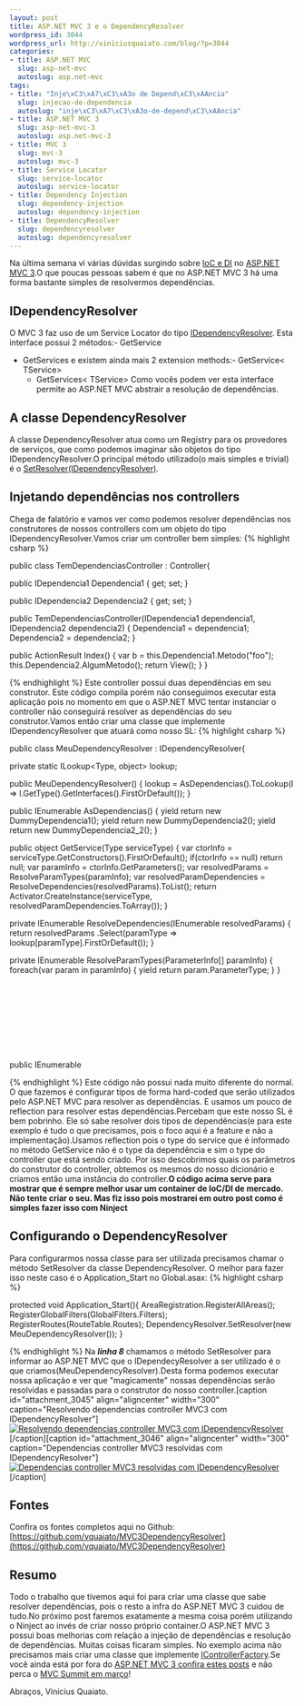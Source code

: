 ```yaml
--- 
layout: post
title: ASP.NET MVC 3 e o DependencyResolver
wordpress_id: 3044
wordpress_url: http://viniciusquaiato.com/blog/?p=3044
categories: 
- title: ASP.NET MVC
  slug: asp-net-mvc
  autoslug: asp.net-mvc
tags: 
- title: "Inje\xC3\xA7\xC3\xA3o de Depend\xC3\xAAncia"
  slug: injecao-de-dependencia
  autoslug: "inje\xC3\xA7\xC3\xA3o-de-depend\xC3\xAAncia"
- title: ASP.NET MVC 3
  slug: asp-net-mvc-3
  autoslug: asp.net-mvc-3
- title: MVC 3
  slug: mvc-3
  autoslug: mvc-3
- title: Service Locator
  slug: service-locator
  autoslug: service-locator
- title: Dependency Injection
  slug: dependency-injection
  autoslug: dependency-injection
- title: DependencyResolver
  slug: dependencyresolver
  autoslug: dependencyresolver
---
```

Na última semana vi várias dúvidas surgindo sobre [IoC e DI](http://viniciusquaiato.com/blog/wp-admin/edit-tags.php?action=edit&taxonomy=post_tag&post_type=post&tag_ID=27) no [ASP.NET MVC 3](http://viniciusquaiato.com/asp-net-mvc-3).O que poucas pessoas sabem é que no ASP.NET MVC 3 há uma forma bastante simples de resolvermos dependências.

## IDependencyResolver
O MVC 3 faz uso de um Service Locator do tipo [IDependencyResolver](http://msdn.microsoft.com/en-us/library/system.web.mvc.idependencyresolver(v=vs.98).aspx). Esta interface possui 2 métodos:- GetService
- GetServices
e existem ainda mais 2 extension methods:- GetService&lt;
    TService&gt;
    - GetServices&lt;
    TService&gt;
    Como vocês podem ver esta interface permite ao ASP.NET MVC abstrair a resolução de dependências.

## A classe DependencyResolver
A classe DependencyResolver atua como um Registry para os provedores de serviços, que como podemos imaginar são objetos do tipo IDependencyResolver.O principal método utilizado(o mais simples e trivial) é o [SetResolver(IDependencyResolver)](http://msdn.microsoft.com/en-us/library/gg401985(v=vs.98).aspx).

## Injetando dependências nos controllers
Chega de falatório e vamos ver como podemos resolver dependências nos construtores de nossos controllers com um objeto do tipo IDependencyResolver.Vamos criar um controller bem simples:
{% highlight csharp %}

public class TemDependenciasController : Controller{    

public IDependencia1 Dependencia1 { get;
    set;
    }
    
public IDependencia2 Dependencia2 { get;
    set;
    }
    
public TemDependenciasController(IDependencia1 dependencia1, IDependencia2 dependencia2)    {        Dependencia1 = dependencia1;
    Dependencia2 = dependencia2;
    }
    
public ActionResult Index()    {
var b = this.Dependencia1.Metodo("foo");
    this.Dependencia2.AlgumMetodo();
return View();
    }
}

{% endhighlight %}
Este controller possui duas dependências em seu construtor. Este código compila porém não conseguimos executar esta aplicação pois no momento em que o ASP.NET MVC tentar instanciar o controller não conseguirá resolver as dependências do seu construtor.Vamos então criar uma classe que implemente IDependencyResolver que atuará como nosso SL:
{% highlight csharp %}

public class MeuDependencyResolver : IDependencyResolver{    

private 
static ILookup<Type, object> lookup;
    
public MeuDependencyResolver()    {        lookup = AsDependencias().ToLookup(l => l.GetType().GetInterfaces().FirstOrDefault());
    }
    
public IEnumerable<object> AsDependencias()    {        yield
return new DummyDependencia1();
    yield
return new DummyDependencia2();
    yield
return new DummyDependencia2_2();
    }
    
public object GetService(Type serviceType)    {
var ctorInfo = serviceType.GetConstructors().FirstOrDefault();
if(ctorInfo == null)
return null;
var paramInfo = ctorInfo.GetParameters();
var resolvedParams = ResolveParamTypes(paramInfo);
var resolvedParamDependencies = ResolveDependencies(resolvedParams).ToList();
return Activator.CreateInstance(serviceType, resolvedParamDependencies.ToArray());
    }
    
private IEnumerable<object> ResolveDependencies(IEnumerable<type> resolvedParams)    {
return resolvedParams            .Select(paramType => lookup[paramType].FirstOrDefault());
    }
    
private IEnumerable<type> ResolveParamTypes(ParameterInfo[] paramInfo)    {
foreach(var param in paramInfo)        {            yield
return param.ParameterType;
    }
    }
    
public IEnumerable<object> GetServices(Type serviceType)    {
return new List<object>();
    }
}
</object></object></type></type></object></object>
{% endhighlight %}
 Este código não possui nada muito diferente do normal. O que fazemos é configurar tipos de forma hard-coded que serão utilizados pelo ASP.NET MVC para resolver as dependências. E usamos um pouco de reflection para resolver estas dependências.Percebam que este nosso SL é bem pobrinho. Ele só sabe resolver dois tipos de dependências(e para este exemplo é tudo o que precisamos, pois o foco aqui é a feature e não a implementação).Usamos reflection pois o type do service que é informado no método GetService não é o type da dependência e sim o type do controller que está sendo criado. Por isso descobrimos quais os parâmetros do construtor do controller, obtemos os mesmos do nosso dicionário e criamos então uma instância do controller.**O código acima serve para mostrar que é sempre melhor usar um container de IoC/DI de mercado. Não tente criar o seu. Mas fiz isso pois mostrarei em outro post como é simples fazer isso  com Ninject**

## Configurando o DependencyResolver
Para configurarmos nossa classe para ser utilizada precisamos chamar o método SetResolver da classe DependencyResolver. O melhor para fazer isso neste caso é o Application_Start no Global.asax:
{% highlight csharp %}

protected void Application_Start(){    AreaRegistration.RegisterAllAreas();
    RegisterGlobalFilters(GlobalFilters.Filters);
    RegisterRoutes(RouteTable.Routes);
    DependencyResolver.SetResolver(new MeuDependencyResolver());
    }

{% endhighlight %}
Na **_linha 8_** chamamos o método SetResolver para informar ao ASP.NET MVC que o IDependecyResolver a ser utilizado é o que criamos(MeuDependencyResolver).Desta forma podemos executar nossa aplicação e ver que "magicamente" nossas dependências serão resolvidas e passadas para o construtor do nosso controller.[caption id="attachment_3045" align="aligncenter" width="300" caption="Resolvendo dependencias controller MVC3 com  IDependencyResolver"][![Resolvendo dependencias controller MVC3 com  IDependencyResolver](http://viniciusquaiato.com/images_posts/Resolvendo-dependencias-controller-IDependencyResolver-300x209.png "Resolvendo dependencias controller MVC3 com  IDependencyResolver")](http://viniciusquaiato.com/images_posts/Resolvendo-dependencias-controller-IDependencyResolver.png)[/caption][caption id="attachment_3046" align="aligncenter" width="300" caption="Dependencias controller MVC3 resolvidas com IDependencyResolver"][![Dependencias controller MVC3 resolvidas com IDependencyResolver](http://viniciusquaiato.com/images_posts/Dependencias-controller-resolvidas-com-IDependencyResolver-300x196.png "Dependencias controller MVC3 resolvidas com IDependencyResolver")](http://viniciusquaiato.com/images_posts/Dependencias-controller-resolvidas-com-IDependencyResolver.png)[/caption]

## Fontes
Confira os fontes completos aqui no Github: [https://github.com/vquaiato/MVC3DependencyResolver](https://github.com/vquaiato/MVC3DependencyResolver)

## Resumo
Todo o trabalho que tivemos aqui foi para criar uma classe que sabe resolver dependências, pois o resto a infra do ASP.NET MVC 3 cuidou de tudo.No próximo post faremos exatamente a mesma coisa porém utilizando o Ninject ao invés de criar nosso próprio container.O ASP.NET MVC 3 possui boas melhorias com relação a injeção de dependências e resolução de dependências. Muitas coisas ficaram simples. No exemplo acima não precisamos mais criar uma classe que implemente [IControllerFactory](http://msdn.microsoft.com/en-us/library/system.web.mvc.icontrollerfactory.aspx).Se você ainda está por fora do [ASP.NET MVC 3 confira estes posts](http://viniciusquaiato.com/blog/asp-net-mvc-3/) e não perca o [MVC Summit em março](http://mvcsummit.net)!

Abraços,
Vinicius Quaiato.
